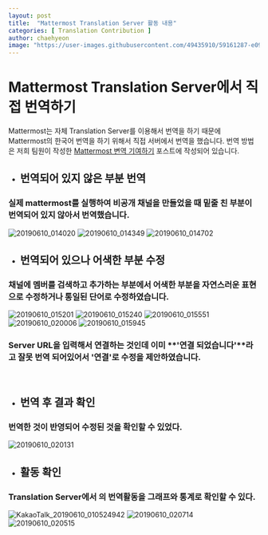 ```yaml
---
layout: post
title:  "Mattermost Translation Server 활동 내용"
categories: [ Translation Contribution ]
author: chaehyeon
image: "https://user-images.githubusercontent.com/49435910/59161287-e098d100-8b1b-11e9-9b2e-fc3422d74988.png"
---
```


# Mattermost Translation Server에서 직접 번역하기

Mattermost는 자체 Translation Server를 이용해서 번역을 하기 때문에 Mattermost의 한국어 번역을 하기 위해서 직접 서버에서 번역을 했습니다. 번역 방법은 저희 팀원이 작성한 [Mattermost 변역 기여하기](https://19-1-skku-oss.github.io/2019-1-OSS-L4/Mattermost_Translation/) 포스트에 작성되어 있습니다.  

* ## 번역되어 있지 않은 부분 번역

### 실제 mattermost를 실행하여 비공개 채널을 만들었을 때 밑줄 친 부분이 번역되어 있지 않아서 번역했습니다.  
![20190610_014020](https://user-images.githubusercontent.com/49435910/59161683-c1507280-8b20-11e9-927a-404e216cbab7.png)
![20190610_014349](https://user-images.githubusercontent.com/49435910/59161726-3ae86080-8b21-11e9-9a6a-9731cd212c1d.png)
![20190610_014702](https://user-images.githubusercontent.com/49435910/59161766-aa5e5000-8b21-11e9-895e-eea13ea00efd.png)
<br>

* ## 번역되어 있으나 어색한 부분 수정  

### 채널에 멤버를 검색하고 추가하는 부분에서 어색한 부분을 자연스러운 표현으로 수정하거나 통일된 단어로 수정하였습니다.
![20190610_015201](https://user-images.githubusercontent.com/49435910/59161829-5b64ea80-8b22-11e9-8d14-8de353ee777e.png)
![20190610_015240](https://user-images.githubusercontent.com/49435910/59161834-72a3d800-8b22-11e9-9e5e-e083374de2b2.png)
![20190610_015551](https://user-images.githubusercontent.com/49435910/59161877-e3e38b00-8b22-11e9-941e-dafb947ac700.png)
![20190610_020006](https://user-images.githubusercontent.com/49435910/59161910-80a62880-8b23-11e9-8750-a665a31913f2.png)
![20190610_015945](https://user-images.githubusercontent.com/49435910/59161911-8865cd00-8b23-11e9-9bf6-ced2102f7038.png)
### Server URL을 입력해서 연결하는 것인데 이미 **'연결 되었습니다'**라고 잘못 번역 되어있어서 '연결'로 수정을 제안하였습니다.
<br>

* ## 번역 후 결과 확인
### 번역한 것이 반영되어 수정된 것을 확인할 수 있었다.
![20190610_020131](https://user-images.githubusercontent.com/49435910/59161921-af240380-8b23-11e9-9765-834487253014.png)

* ## 활동 확인

### Translation Server에서 의 번역활동을 그래프와 통계로 확인할 수 있다.
![KakaoTalk_20190610_010524942](https://user-images.githubusercontent.com/49435910/59161940-ebeffa80-8b23-11e9-8664-fc24b8153e8f.png)
![20190610_020714](https://user-images.githubusercontent.com/49435910/59161990-8a7c5b80-8b24-11e9-9ae8-a922dfc253d8.png)
![20190610_020515](https://user-images.githubusercontent.com/49435910/59161961-34a7b380-8b24-11e9-93c0-073082663c3a.png)
